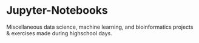 # Jupyter-Notebooks
Miscellaneous data science, machine learning, and bioinformatics projects &amp; exercises made during highschool days.
